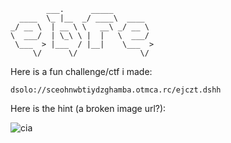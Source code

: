 ```
        ___.      _____         
  ____  \_ |__  _/ ____\  ____  
_/ __ \  | __ \ \   __\ _/ __ \ 
\  ___/  | \_\ \ |  |   \  ___/ 
 \___  > |___  / |__|    \___  >
     \/      \/              \/ 
```

Here is a fun challenge/ctf i made:

`dsolo://sceohnwbtiydzghamba.otmca.rc/ejczt.dshh`

Here is the hint (a broken image url?):

![cia](https://[REMOVE_this_to_get_the_right_url_for_hint].upload.wikimedia.org/wikipedia/commons/e/e0/Kryptos_sculptor.jpg)
